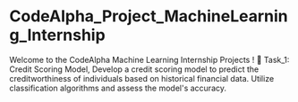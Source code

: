 # CodeAlpha_Project_MachineLearning_Internship
Welcome to the CodeAlpha Machine Learning Internship Projects ! 🚀
Task_1: Credit Scoring Model, Develop a credit scoring model to predict the creditworthiness of individuals based on historical financial data. Utilize classification algorithms and assess the model's accuracy.
